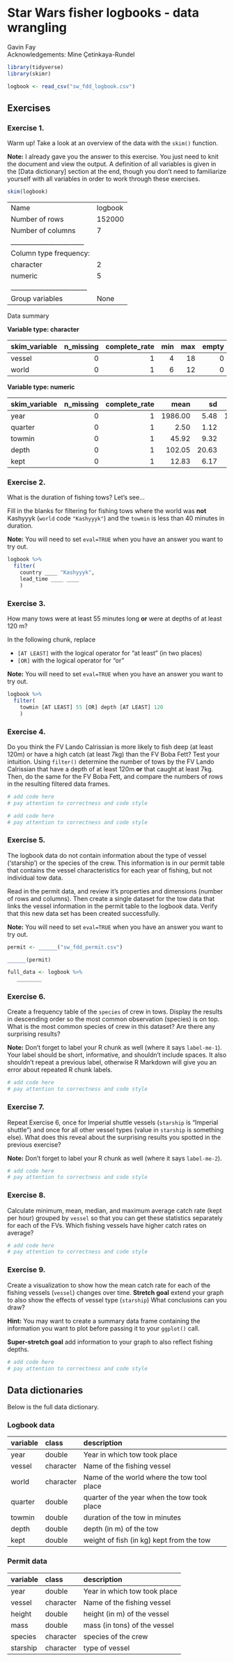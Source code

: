 Star Wars fisher logbooks - data wrangling
================
Gavin Fay <br> Acknowledgements: Mine Çetinkaya-Rundel

``` r
library(tidyverse)
library(skimr)
```

``` r
logbook <- read_csv("sw_fdd_logbook.csv")
```

## Exercises

### Exercise 1.

Warm up! Take a look at an overview of the data with the `skim()`
function.

**Note:** I already gave you the answer to this exercise. You just need
to knit the document and view the output. A definition of all variables
is given in the \[Data dictionary\] section at the end, though you don’t
need to familiarize yourself with all variables in order to work through
these exercises.

``` r
skim(logbook)
```

|                                                  |         |
|:-------------------------------------------------|:--------|
| Name                                             | logbook |
| Number of rows                                   | 152000  |
| Number of columns                                | 7       |
| \_\_\_\_\_\_\_\_\_\_\_\_\_\_\_\_\_\_\_\_\_\_\_   |         |
| Column type frequency:                           |         |
| character                                        | 2       |
| numeric                                          | 5       |
| \_\_\_\_\_\_\_\_\_\_\_\_\_\_\_\_\_\_\_\_\_\_\_\_ |         |
| Group variables                                  | None    |

Data summary

**Variable type: character**

| skim\_variable | n\_missing | complete\_rate | min | max | empty | n\_unique | whitespace |
|:---------------|-----------:|---------------:|----:|----:|------:|----------:|-----------:|
| vessel         |          0 |              1 |   4 |  18 |     0 |        20 |          0 |
| world          |          0 |              1 |   6 |  12 |     0 |        10 |          0 |

**Variable type: numeric**

| skim\_variable | n\_missing | complete\_rate |    mean |    sd |      p0 |     p25 |     p50 |     p75 |    p100 | hist  |
|:---------------|-----------:|---------------:|--------:|------:|--------:|--------:|--------:|--------:|--------:|:------|
| year           |          0 |              1 | 1986.00 |  5.48 | 1977.00 | 1981.00 | 1986.00 | 1991.00 | 1995.00 | ▇▇▆▇▇ |
| quarter        |          0 |              1 |    2.50 |  1.12 |    1.00 |    1.75 |    2.50 |    3.25 |    4.00 | ▇▇▁▇▇ |
| towmin         |          0 |              1 |   45.92 |  9.32 |   18.41 |   39.30 |   45.01 |   51.51 |  110.65 | ▂▇▂▁▁ |
| depth          |          0 |              1 |  102.05 | 20.63 |   41.49 |   87.37 |  100.05 |  114.49 |  240.51 | ▂▇▂▁▁ |
| kept           |          0 |              1 |   12.83 |  6.17 |    2.09 |    8.46 |   11.53 |   15.75 |  101.66 | ▇▁▁▁▁ |

### Exercise 2.

What is the duration of fishing tows? Let’s see…

Fill in the blanks for filtering for fishing tows where the world was
**not** Kashyyyk (`world` code `"Kashyyyk"`) and the `towmin` is less
than 40 minutes in duration.

**Note:** You will need to set `eval=TRUE` when you have an answer you
want to try out.

``` r
logbook %>%
  filter(
    country ____ "Kashyyyk", 
    lead_time ____ ____
    )
```

### Exercise 3.

How many tows were at least 55 minutes long **or** were at depths of at
least 120 m?

In the following chunk, replace

-   `[AT LEAST]` with the logical operator for “at least” (in two
    places)
-   `[OR]` with the logical operator for “or”

**Note:** You will need to set `eval=TRUE` when you have an answer you
want to try out.

``` r
logbook %>%
  filter(
    towmin [AT LEAST] 55 [OR] depth [AT LEAST] 120
    )
```

### Exercise 4.

Do you think the FV Lando Calrissian is more likely to fish deep (at
least 120m) or have a high catch (at least 7kg) than the FV Boba Fett?
Test your intuition. Using `filter()` determine the number of tows by
the FV Lando Calrissian that have a depth of at least 120m **or** that
caught at least 7kg. Then, do the same for the FV Boba Fett, and compare
the numbers of rows in the resulting filtered data frames.

``` r
# add code here
# pay attention to correctness and code style
```

``` r
# add code here
# pay attention to correctness and code style
```

### Exercise 5.

The logbook data do not contain information about the type of vessel
(‘starship’) or the species of the crew. This information is in our
permit table that contains the vessel characteristics for each year of
fishing, but not individual tow data.

Read in the permit data, and review it’s properties and dimensions
(number of rows and columns). Then create a single dataset for the tow
data that links the vessel information in the permit table to the
logbook data. Verify that this new data set has been created
successfully.

**Note:** You will need to set `eval=TRUE` when you have an answer you
want to try out.

``` r
permit <- ______("sw_fdd_permit.csv")

______(permit)

full_data <- logbook %>% 
   ________
```

### Exercise 6.

Create a frequency table of the `species` of crew in tows. Display the
results in descending order so the most common observation (species) is
on top. What is the most common species of crew in this dataset? Are
there any surprising results?

**Note:** Don’t forget to label your R chunk as well (where it says
`label-me-1`). Your label should be short, informative, and shouldn’t
include spaces. It also shouldn’t repeat a previous label, otherwise R
Markdown will give you an error about repeated R chunk labels.

``` r
# add code here
# pay attention to correctness and code style
```

### Exercise 7.

Repeat Exercise 6, once for Imperial shuttle vessels (`starship` is
“Imperial shuttle”) and once for all other vessel types (value in
`starship` is something else). What does this reveal about the
surprising results you spotted in the previous exercise?

**Note:** Don’t forget to label your R chunk as well (where it says
`label-me-2`).

``` r
# add code here
# pay attention to correctness and code style
```

### Exercise 8.

Calculate minimum, mean, median, and maximum average catch rate (kept
per hour) grouped by `vessel` so that you can get these statistics
separately for each of the FVs. Which fishing vessels have higher catch
rates on average?

``` r
# add code here
# pay attention to correctness and code style
```

### Exercise 9.

Create a visualization to show how the mean catch rate for each of the
fishing vessels (`vessel`) changes over time. **Stretch goal** extend
your graph to also show the effects of vessel type (`starship`) What
conclusions can you draw?

**Hint:** You may want to create a summary data frame containing the
information you want to plot before passing it to your `ggplot()` call.

**Super-stretch goal** add information to your graph to also reflect
fishing depths.

``` r
# add code here
# pay attention to correctness and code style
```

## Data dictionaries

Below is the full data dictionary.

### Logbook data

| variable | class     | description                                 |
|:---------|:----------|:--------------------------------------------|
| year     | double    | Year in which tow took place                |
| vessel   | character | Name of the fishing vessel                  |
| world    | character | Name of the world where the tow tool place  |
| quarter  | double    | quarter of the year when the tow took place |
| towmin   | double    | duration of the tow in minutes              |
| depth    | double    | depth (in m) of the tow                     |
| kept     | double    | weight of fish (in kg) kept from the tow    |

### Permit data

| variable | class     | description                  |
|:---------|:----------|:-----------------------------|
| year     | double    | Year in which tow took place |
| vessel   | character | Name of the fishing vessel   |
| height   | double    | height (in m) of the vessel  |
| mass     | double    | mass (in tons) of the vessel |
| species  | character | species of the crew          |
| starship | character | type of vessel               |
